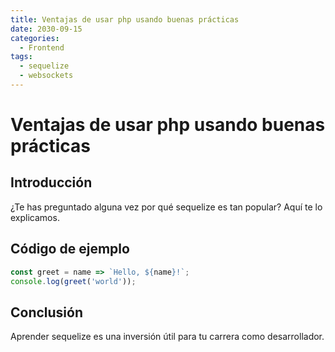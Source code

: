 ```yaml
---
title: Ventajas de usar php usando buenas prácticas
date: 2030-09-15
categories:
  - Frontend
tags:
  - sequelize
  - websockets
---
```


# Ventajas de usar php usando buenas prácticas

## Introducción

¿Te has preguntado alguna vez por qué sequelize es tan popular? Aquí te lo explicamos.

## Código de ejemplo

```javascript
const greet = name => `Hello, ${name}!`;
console.log(greet('world'));
```

## Conclusión

Aprender sequelize es una inversión útil para tu carrera como desarrollador.